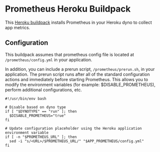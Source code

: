 # Prometheus Heroku Buildpack

This [Heroku buildpack][1] installs Prometheus in your Heroku dyno to collect app metrics.

## Configuration

This buildpack assumes that prometheus config file is located at `/prometheus/config.yml` in your application.

In addition, you can include a prerun script, `/prometheus/prerun.sh`, in your application. 
The prerun script runs after all of the standard configuration actions and immediately before starting Prometheus. 
This allows you to modify the environment variables (for example: $DISABLE_PROMETHEUS), perform additional configurations, etc.

```shell
#!/usr/bin/env bash

# Disable based on dyno type
if [ "$DYNOTYPE" == "run" ]; then
  $DISABLE_PROMETHEUS="true"
fi

# Update configuration placeholder using the Heroku application environment variable
if [ -n "$PROMETHEUS_URL" ]; then
  sed -i "s/<URL>/$PROMETHEUS_URL/" "$APP_PROMETHEUS/config.yml"
fi
```

[1]: https://devcenter.heroku.com/articles/buildpacks